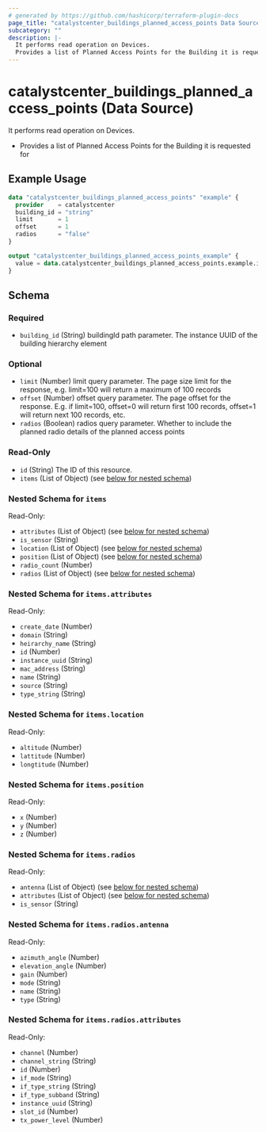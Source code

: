 ```yaml
---
# generated by https://github.com/hashicorp/terraform-plugin-docs
page_title: "catalystcenter_buildings_planned_access_points Data Source - terraform-provider-catalystcenter"
subcategory: ""
description: |-
  It performs read operation on Devices.
  Provides a list of Planned Access Points for the Building it is requested for
---
```


# catalystcenter_buildings_planned_access_points (Data Source)

It performs read operation on Devices.

- Provides a list of Planned Access Points for the Building it is requested for

## Example Usage

```terraform
data "catalystcenter_buildings_planned_access_points" "example" {
  provider    = catalystcenter
  building_id = "string"
  limit       = 1
  offset      = 1
  radios      = "false"
}

output "catalystcenter_buildings_planned_access_points_example" {
  value = data.catalystcenter_buildings_planned_access_points.example.items
}
```

<!-- schema generated by tfplugindocs -->
## Schema

### Required

- `building_id` (String) buildingId path parameter. The instance UUID of the building hierarchy element

### Optional

- `limit` (Number) limit query parameter. The page size limit for the response, e.g. limit=100 will return a maximum of 100 records
- `offset` (Number) offset query parameter. The page offset for the response. E.g. if limit=100, offset=0 will return first 100 records, offset=1 will return next 100 records, etc.
- `radios` (Boolean) radios query parameter. Whether to include the planned radio details of the planned access points

### Read-Only

- `id` (String) The ID of this resource.
- `items` (List of Object) (see [below for nested schema](#nestedatt--items))

<a id="nestedatt--items"></a>
### Nested Schema for `items`

Read-Only:

- `attributes` (List of Object) (see [below for nested schema](#nestedobjatt--items--attributes))
- `is_sensor` (String)
- `location` (List of Object) (see [below for nested schema](#nestedobjatt--items--location))
- `position` (List of Object) (see [below for nested schema](#nestedobjatt--items--position))
- `radio_count` (Number)
- `radios` (List of Object) (see [below for nested schema](#nestedobjatt--items--radios))

<a id="nestedobjatt--items--attributes"></a>
### Nested Schema for `items.attributes`

Read-Only:

- `create_date` (Number)
- `domain` (String)
- `heirarchy_name` (String)
- `id` (Number)
- `instance_uuid` (String)
- `mac_address` (String)
- `name` (String)
- `source` (String)
- `type_string` (String)


<a id="nestedobjatt--items--location"></a>
### Nested Schema for `items.location`

Read-Only:

- `altitude` (Number)
- `lattitude` (Number)
- `longtitude` (Number)


<a id="nestedobjatt--items--position"></a>
### Nested Schema for `items.position`

Read-Only:

- `x` (Number)
- `y` (Number)
- `z` (Number)


<a id="nestedobjatt--items--radios"></a>
### Nested Schema for `items.radios`

Read-Only:

- `antenna` (List of Object) (see [below for nested schema](#nestedobjatt--items--radios--antenna))
- `attributes` (List of Object) (see [below for nested schema](#nestedobjatt--items--radios--attributes))
- `is_sensor` (String)

<a id="nestedobjatt--items--radios--antenna"></a>
### Nested Schema for `items.radios.antenna`

Read-Only:

- `azimuth_angle` (Number)
- `elevation_angle` (Number)
- `gain` (Number)
- `mode` (String)
- `name` (String)
- `type` (String)


<a id="nestedobjatt--items--radios--attributes"></a>
### Nested Schema for `items.radios.attributes`

Read-Only:

- `channel` (Number)
- `channel_string` (String)
- `id` (Number)
- `if_mode` (String)
- `if_type_string` (String)
- `if_type_subband` (String)
- `instance_uuid` (String)
- `slot_id` (Number)
- `tx_power_level` (Number)
